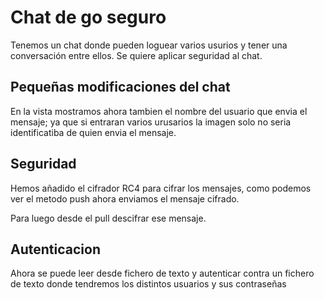 # Chat de go seguro

Tenemos un chat donde pueden loguear varios usurios y tener una conversación entre ellos. Se quiere aplicar seguridad al chat.

## Pequeñas modificaciones del chat

En la vista mostramos ahora tambien el nombre del usuario que envia el mensaje; ya que si entraran varios urusarios la imagen solo no seria identificatiba de quien envia el mensaje.

## Seguridad

Hemos añadido el cifrador RC4 para cifrar los mensajes, como podemos ver el metodo push ahora enviamos el mensaje cifrado.

Para luego desde el pull descifrar ese mensaje.

## Autenticacion

Ahora se puede leer desde fichero de texto y autenticar contra un fichero de texto donde tendremos los distintos usuarios y sus contraseñas